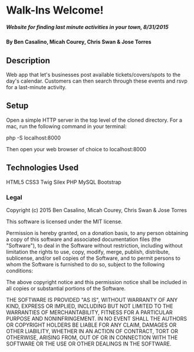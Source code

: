 # Walk-Ins Welcome!

#####  Website for finding last minute activities in your town, 8/31/2015

#### By Ben Casalino, Micah Courey, Chris Swan & Jose Torres

## Description

Web app that let's businesses post available tickets/covers/spots to the day's calendar. Customers can then search through these events and rsvp for a last-minute activity.

## Setup



Open a simple HTTP server in the top level of the cloned directory.  For a mac, run the following command in your terminal:

php -S localhost:8000

Then open your web browser of choice to localhost:8000

## Technologies Used

HTML5
CSS3
Twig
Silex
PHP
MySQL
Bootstrap

### Legal

Copyright (c) 2015 Ben Casalino, Micah Courey, Chris Swan & Jose Torres

This software is licensed under the MIT license.

Permission is hereby granted, on a donation basis, to any person obtaining a copy of this software and associated documentation files (the "Software"), to deal in the Software without restriction, including without limitation the rights to use, copy, modify, merge, publish, distribute, sublicense, and/or sell copies of the Software, and to permit persons to whom the Software is furnished to do so, subject to the following conditions:

The above copyright notice and this permission notice shall be included in all copies or substantial portions of the Software.

THE SOFTWARE IS PROVIDED "AS IS", WITHOUT WARRANTY OF ANY KIND, EXPRESS OR IMPLIED, INCLUDING BUT NOT LIMITED TO THE WARRANTIES OF MERCHANTABILITY, FITNESS FOR A PARTICULAR PURPOSE AND NONINFRINGEMENT. IN NO EVENT SHALL THE AUTHORS OR COPYRIGHT HOLDERS BE LIABLE FOR ANY CLAIM, DAMAGES OR OTHER LIABILITY, WHETHER IN AN ACTION OF CONTRACT, TORT OR OTHERWISE, ARISING FROM, OUT OF OR IN CONNECTION WITH THE SOFTWARE OR THE USE OR OTHER DEALINGS IN THE SOFTWARE.
